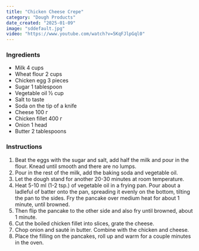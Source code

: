 ```yaml
---
title: "Chicken Cheese Crepe"
category: "Dough Products"
date_created: "2025-01-09"
image: "sddefault.jpg"
video: "https://www.youtube.com/watch?v=5KqFJlpGql0"
---
```

### Ingredients
- Milk 4 cups
- Wheat flour 2 cups
- Chicken egg 3 pieces
- Sugar 1 tablespoon
- Vegetable oil ½ cup
- Salt to taste
- Soda on the tip of a knife
- Cheese 100 г
- Chicken fillet 400 г
- Onion 1 head
- Butter 2 tablespoons

### Instructions
1. Beat the eggs with the sugar and salt, add half the milk and pour in the flour. Knead until smooth and there are no lumps.
2. Pour in the rest of the milk, add the baking soda and vegetable oil.
3. Let the dough stand for another 20-30 minutes at room temperature.
4. Heat 5-10 ml (1-2 tsp.) of vegetable oil in a frying pan. Pour about a ladleful of batter onto the pan, spreading it evenly on the bottom, tilting the pan to the sides. Fry the pancake over medium heat for about 1 minute, until browned.
5. Then flip the pancake to the other side and also fry until browned, about 1 minute.
6. Cut the boiled chicken fillet into slices, grate the cheese.
7. Chop onion and sauté in butter. Combine with the chicken and cheese.
8. Place the filling on the pancakes, roll up and warm for a couple minutes in the oven.
